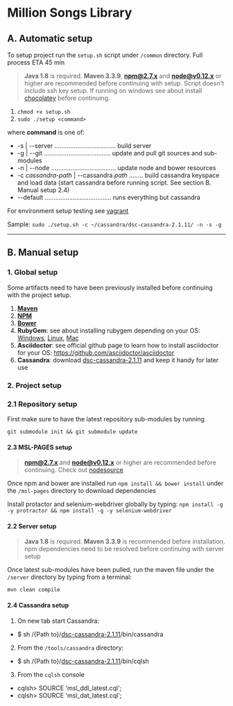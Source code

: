 # Million Songs Library

## A. Automatic setup

To setup project run the `setup.sh` script under `/common` directory. Full process ETA 45 min

> **Java 1.8** is required. **Maven 3.3.9**, **npm@2.7.x** and **node@v0.12.x** or higher are recommended before continuing with setup. Script doesn't include ssh key setup. If running on windows see about install [chocolatey](https://chocolatey.org/) before continuing.   

1. `chmod +x setup.sh`
2. `sudo ./setup <command>`

where **command** is one of:

+ -s | --server ................................... build server
+ -g | --git ...................................... update and pull git sources and sub-modules
+ -n | --node ..................................... update node and bower resources
+ -c _cassandra-path_ | --cassandra _path_ ........ build cassandra keyspace and load data (start cassandra before running script. See section B. Manual setup 2.4)
+ --default ...................................... runs everything but cassandra

For environment setup testing see [vagrant](https://www.vagrantup.com/downloads.html)

Sample: 
`sudo ./setup.sh -c ~/cassandra/dsc-cassandra-2.1.11/ -n -s -g`

___

## B. Manual setup
 
### 1. Global setup 

Some artifacts need to have been previously installed before continuing with the project setup.

1. **[Maven](http://www.tutorialspoint.com/maven/maven_environment_setup.htm)**
2. **[NPM](https://nodejs.org/en/download/package-manager/)** 
3. **[Bower](https://github.com/bower/bower)**
4. **RubyGem**: see about installing rubygem depending on your OS: [Windows](http://rubyinstaller.org/downloads/), [Linux](https://gorails.com/setup/ubuntu/15.10), [Mac](https://gorails.com/setup/osx/10.10-yosemite)
5. **Asciidoctor**: see official github page to learn how to install asciidoctor for your OS: https://github.com/asciidoctor/asciidoctor
6. **Cassandra**: download [dsc-cassandra-2.1.11](https://downloads.datastax.com/community/) and keep it handy for later use

### 2. Project setup

### 2.1 Repository setup

First make sure to have the latest repository sub-modules by running 

```
git submodule init && git submodule update
```

#### 2.3 MSL-PAGES setup

> **npm@2.7.x** and **node@v0.12.x** or higher are recommended before continuing. Check out [nodesource](https://github.com/nodesource/distributions)

Once npm and bower are installed run `npm install && bower install` under the `/msl-pages` directory to download dependencies

Install protactor and selenium-webdriver globally by typing: `npm install -g -y protractor && npm install -g -y selenium-webdriver`

#### 2.2 Server setup

> **Java 1.8** is required. **Maven 3.3.9** is recommended before installation. npm dependencies need to be resolved before continuing with server setup

Once latest sub-modules have been pulled, run the maven file under the `/server` directory by typing from a terminal:

```
mvn clean compile 
```

#### 2.4 Cassandra setup 

1. On new tab start Cassandra:
  - $ sh /{Path to}/[dsc-cassandra-2.1.11](https://downloads.datastax.com/community/)/bin/cassandra
2. From the `/tools/cassandra` directory:
  - $ sh /{Path to}/[dsc-cassandra-2.1.11](https://downloads.datastax.com/community/)/bin/cqlsh
3. From the `cqlsh` console
  - cqlsh> SOURCE 'msl_ddl_latest.cql';
  - cqlsh> SOURCE 'msl_dat_latest.cql';